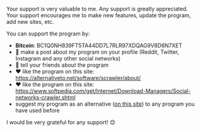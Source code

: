 Your support is very valuable to me. Any support is greatly appreciated. Your support encourages me to make new features, update the program, add new sites, etc.

You can support the program by:
  - **Bitcoin**: BC1Q0NH839FT5TA44DD7L7RLR97XDQAG9V8D6N7XET
  - :repeat: make a post about my program on your profile (Reddit, Twitter, Instagram and any other social networks)
  - :speech_balloon: tell your friends about the program
  - :heart: like the program on this site: https://alternativeto.net/software/scrawler/about/
  - :heart: like the program on this site: https://www.softpedia.com/get/Internet/Download-Managers/Social-networks-crawler.shtml
  - suggest my program as an alternative ([on this site](https://alternativeto.net/software/scrawler/about/)) to any program you have used before

I would be very grateful for any support! :blush:
<!---:heavy_dollar_sign: make a donation on this site: https://ko-fi.com/andyprogram--->